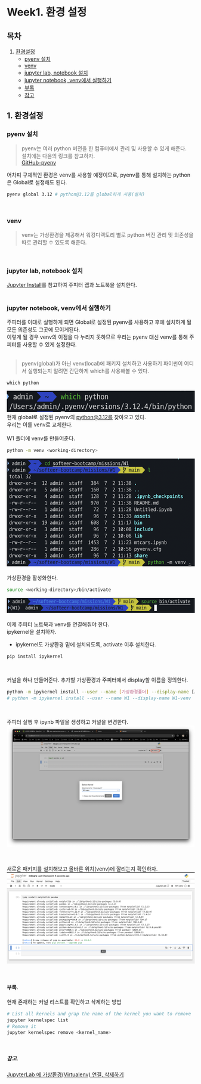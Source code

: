 # Week1. 환경 설정

## 목차
1. [환경설정](#1-환경설정)
   - [pyenv 설치](#pyenv-설치)
   - [venv](#venv)
   - [jupyter lab, notebook 설치](#jupyter-lab-notebook-설치)
   - [jupyter notebook, venv에서 실행하기](#jupyter-notebook-venv에서-실행하기)
   - [부록](#부록)
   - [참고](#참고)

## 1. 환경설정

### pyenv 설치
>pyenv는 여러 python 버전을 한 컴퓨터에서 관리 및 사용할 수 있게 해준다.  
설치에는 다음의 링크를 참고하자.  
[GitHub-pyenv](https://github.com/pyenv/pyenv?tab=readme-ov-file#installation)  

어차피 구체적인 환경은 venv를 사용할 예정이므로, pyenv를 통해 설치하는 python은 Global로 설정해도 된다.  
```bash
pyenv global 3.12 # python@3.12를 global하게 사용(설치)
```  
<br>

### venv
>venv는 가상환경을 제공해서 워킹디렉토리 별로 python 버전 관리 및 의존성을 따로 관리할 수 있도록 해준다.  

<br>

### jupyter lab, notebook 설치
[Jupyter Install](https://jupyter.org/install)를 참고하여 주피터 랩과 노트북을 설치한다.  
<br>

### jupyter notebook, venv에서 실행하기
주피터를 이대로 실행하게 되면 Global로 설정된 pyenv를 사용하고 후에 설치하게 될 모든 의존성도 그곳에 모이게된다.  
이렇게 될 경우 venv의 이점을 다 누리지 못하므로 우리는 pyenv 대신 venv를 통해 주피터를 사용할 수 있게 설정한다.  
<br>
>pyenv(global)가 아닌 venv(local)에 패키지 설치하고 사용하기
파이썬이 어디서 실행되는지 알려면 간단하게 which를 사용해볼 수 있다.  
```
which python
```  
![figure-1](assets/figure-1.png)  
현재 global로 설정된 pyenv의 python@3.12를 찾아오고 있다.  
우리는 이를 venv로 교체한다.  
<br>
W1 폴더에 venv를 만들어준다.  
```bash
python -m venv <working-directory>
```
![figure-2](assets/figure-2.png)  
<br>
가상환경을 활성화한다.  
```bash
source <working-directory>/bin/activate
```
![figure-3](assets/figure-3.png)  
<br>
이제 주피터 노트북과 venv를 연결해줘야 한다.  
ipykernel을 설치하자.   
- ipykernel도 가상환경 밑에 설치되도록, activate 이후 설치한다.  
```bash
pip install ipykernel
```
<br>

커널을 하나 만들어준다. 추가할 가상환경과 주피터에서 display할 이름을 정의한다.  
```bash
python -m ipykernel install --user --name [가상환경폴더] --display-name [Jupyter에서 보여질 이름]
# python -m ipykernel install --user --name W1 --display-name W1-venv
```

<br>

주피터 실행 후 ipynb 파일을 생성하고 커널을 변경한다.  
![figure-4](assets/figure-4.png)  

<br>

새로운 패키지를 설치해보고 올바른 위치(venv)에 깔리는지 확인하자.  
![figure-5](assets/figure-5.png)    

<br>

#### 부록.
현재 존재하는 커널 리스트를 확인하고 삭제하는 방법  
```bash
# List all kernels and grap the name of the kernel you want to remove
jupyter kernelspec list
# Remove it
jupyter kernelspec remove <kernel_name>
```  

<br>

##### 참고.
[JupyterLab 에 가상환경(Virtualenv) 연결, 삭제하기
](https://raki-1203.github.io/jupyter/JupyterLab_venv_add_delete/)



